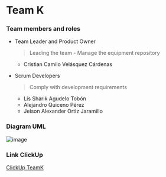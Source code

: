 # Team K
### Team members and roles
- Team Leader and Product Owner
    > Leading the team - Manage the equipment repository
    - Cristian Camilo Velásquez Cárdenas
       
-  Scrum Developers
    > Comply with development requirements
    -   Lis Sharik Agudelo Tobón
    -   Alejandro Quiceno Pérez
    -   Jeison Alexander Ortiz Jaramillo

 ### Diagram UML
![image](https://github.com/user-attachments/assets/22e4b66a-fc98-4e34-97ea-20ae891b69f9)

 ### Link ClickUp
 [ClickUp TeamK](https://app.clickup.com/9013368308/v/li/901304812524)


 
